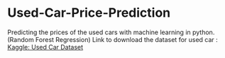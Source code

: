 # Used-Car-Price-Prediction
Predicting the prices of the used cars with machine learning in python.(Random Forest Regression)
Link to download the dataset for used car : [Kaggle: Used Car Dataset](https://www.kaggle.com/orgesleka/used-cars-database)
